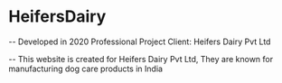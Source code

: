# HeifersDairy

--
Developed in 2020
Professional Project
Client: Heifers Dairy Pvt Ltd

--
This website is created for Heifers Dairy Pvt Ltd, They are known for manufacturing dog care products in India
